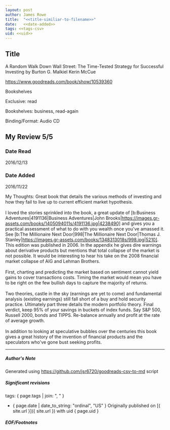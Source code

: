 ```yaml
---
layout: post
author: James Rowe
title:  "<<title-similiar-to-filename>>"
date:   <<date-added>>
tags: <<tags-csv>
uid: <<uid>>
---
```


<!-- highly dependent on how you personally use jekyll templates, and how you want this to show up -->

## Title

A Random Walk Down Wall Street: The Time-Tested Strategy for Successful Investing by Burton G. Malkiel
Kerin McCue 

https://www.goodreads.com/book/show/10539360

Bookshelves

Exclusive: read

Bookshelves: business, read-again

Binding/Format: Audio CD

## My Review 5/5

### Date Read
2016/12/13

### Date Added
2016/11/22

My Thoughts: Great book that details the various methods of investing and how they fail to live up to current efficient market hypothesis.<br/><br/>I loved the stories sprinkled into the book, a great update of [b:Business Adventures|4191136|Business Adventures|John Brooks|https://images.gr-assets.com/books/1405094011s/4191136.jpg|4238490] and gives you a practical assessment of what to do with you wealth once you've amassed it. See [b:The Millionaire Next Door|998|The Millionaire Next Door|Thomas J. Stanley|https://images.gr-assets.com/books/1348313018s/998.jpg|5210]. This edition was published in 2006. In the appendix he gives dire warnings about derivative products but mentions that total collapse of the market is not possible. It would be interesting to hear his take on the 2008 financial market collapse of AIG and Lehman Brothers.<br/><br/>First, charting and predicting the market based on sentiment cannot yield gains to cover transactions costs. Timing the market would mean you have to be right on the few bullish days to capture the majority of returns.<br/><br/>Two theories, castle in the sky (earnings are yet to come) and fundamental analysis (existing earnings) still fall short of a buy and hold security practice. Ultimately part three details the modern portfolio theory. Final verdict, keep 95% of your savings in buckets of index funds. Say S&P 500, Russell 2000, bonds and TIPPS. Re-balance annually and profit at the rate of average growth.<br/><br/>In addition to looking at speculative bubbles over the centuries this book gives a great history of the invention of financial products and the speculators who've gone bust seeking profits.

---

##### Author's Note

Generated using https://github.com/jsr6720/goodreads-csv-to-md script

##### Significant revisions

tags: { page.tags | join: ", " } <!-- todo move this somewhere -->

- { page.date | date_to_string: "ordinal", "US" } Originally published on [{ site.url }]({ site.url }) with uid { page.uid }

##### EOF/Footnotes
